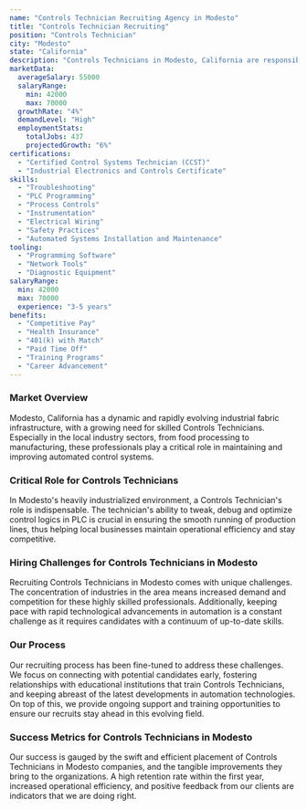 ```yaml
---
name: "Controls Technician Recruiting Agency in Modesto"
title: "Controls Technician Recruiting"
position: "Controls Technician"
city: "Modesto"
state: "California"
description: "Controls Technicians in Modesto, California are responsible for designing, installing, programming, and maintaining automated equipment used in various industries such as manufacturing and food processing."
marketData:
  averageSalary: 55000
  salaryRange:
    min: 42000
    max: 70000
  growthRate: "4%"
  demandLevel: "High"
  employmentStats:
    totalJobs: 437
    projectedGrowth: "6%"
certifications:
  - "Certified Control Systems Technician (CCST)"
  - "Industrial Electronics and Controls Certificate"
skills:
  - "Troubleshooting"
  - "PLC Programming"
  - "Process Controls"
  - "Instrumentation"
  - "Electrical Wiring"
  - "Safety Practices"
  - "Automated Systems Installation and Maintenance"
tooling:
  - "Programming Software"
  - "Network Tools"
  - "Diagnostic Equipment"
salaryRange:
  min: 42000
  max: 70000
  experience: "3-5 years"
benefits:
  - "Competitive Pay"
  - "Health Insurance"
  - "401(k) with Match"
  - "Paid Time Off"
  - "Training Programs"
  - "Career Advancement"
---
```


### Market Overview
Modesto, California has a dynamic and rapidly evolving industrial fabric infrastructure, with a growing need for skilled Controls Technicians. Especially in the local industry sectors, from food processing to manufacturing, these professionals play a critical role in maintaining and improving automated control systems.

### Critical Role for Controls Technicians
In Modesto's heavily industrialized environment, a Controls Technician's role is indispensable. The technician's ability to tweak, debug and optimize control logics in PLC is crucial in ensuring the smooth running of production lines, thus helping local businesses maintain operational efficiency and stay competitive.

### Hiring Challenges for Controls Technicians in Modesto
Recruiting Controls Technicians in Modesto comes with unique challenges. The concentration of industries in the area means increased demand and competition for these highly skilled professionals. Additionally, keeping pace with rapid technological advancements in automation is a constant challenge as it requires candidates with a continuum of up-to-date skills.

### Our Process
Our recruiting process has been fine-tuned to address these challenges. We focus on connecting with potential candidates early, fostering relationships with educational institutions that train Controls Technicians, and keeping abreast of the latest developments in automation technologies. On top of this, we provide ongoing support and training opportunities to ensure our recruits stay ahead in this evolving field.

### Success Metrics for Controls Technicians in Modesto
Our success is gauged by the swift and efficient placement of Controls Technicians in Modesto companies, and the tangible improvements they bring to the organizations. A high retention rate within the first year, increased operational efficiency, and positive feedback from our clients are indicators that we are doing right.